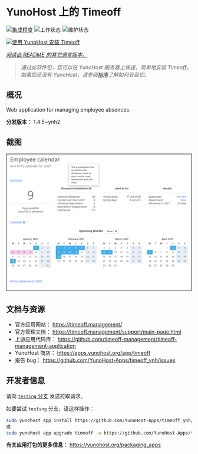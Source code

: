 <!--
注意：此 README 由 <https://github.com/YunoHost/apps/tree/master/tools/readme_generator> 自动生成
请勿手动编辑。
-->

# YunoHost 上的 Timeoff

[![集成程度](https://apps.yunohost.org/badge/integration/timeoff)](https://ci-apps.yunohost.org/ci/apps/timeoff/)
![工作状态](https://apps.yunohost.org/badge/state/timeoff)
![维护状态](https://apps.yunohost.org/badge/maintained/timeoff)

[![使用 YunoHost 安装 Timeoff](https://install-app.yunohost.org/install-with-yunohost.svg)](https://install-app.yunohost.org/?app=timeoff)

*[阅读此 README 的其它语言版本。](./ALL_README.md)*

> *通过此软件包，您可以在 YunoHost 服务器上快速、简单地安装 Timeoff。*  
> *如果您还没有 YunoHost，请参阅[指南](https://yunohost.org/install)了解如何安装它。*

## 概况

Web application for managing employee absences.


**分发版本：** 1.4.5~ynh2

## 截图

![Timeoff 的截图](./doc/screenshots/smartmockups_kkjk5hh4-p-2000.png)

## 文档与资源

- 官方应用网站： <https://timeoff.management/>
- 官方管理文档： <https://timeoff.management/support/main-page.html>
- 上游应用代码库： <https://github.com/timeoff-management/timeoff-management-application>
- YunoHost 商店： <https://apps.yunohost.org/app/timeoff>
- 报告 bug： <https://github.com/YunoHost-Apps/timeoff_ynh/issues>

## 开发者信息

请向 [`testing` 分支](https://github.com/YunoHost-Apps/timeoff_ynh/tree/testing) 发送拉取请求。

如要尝试 `testing` 分支，请这样操作：

```bash
sudo yunohost app install https://github.com/YunoHost-Apps/timeoff_ynh/tree/testing --debug
或
sudo yunohost app upgrade timeoff -u https://github.com/YunoHost-Apps/timeoff_ynh/tree/testing --debug
```

**有关应用打包的更多信息：** <https://yunohost.org/packaging_apps>
